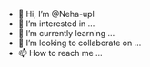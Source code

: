 - 👋 Hi, I’m @Neha-upl
- 👀 I’m interested in ...
- 🌱 I’m currently learning ...
- 💞️ I’m looking to collaborate on ...
- 📫 How to reach me ...

<!---
Neha-upl/Neha-upl is a ✨ special ✨ repository because its `README.md` (this file) appears on your GitHub profile.
You can click the Preview link to take a look at your changes.
--->
